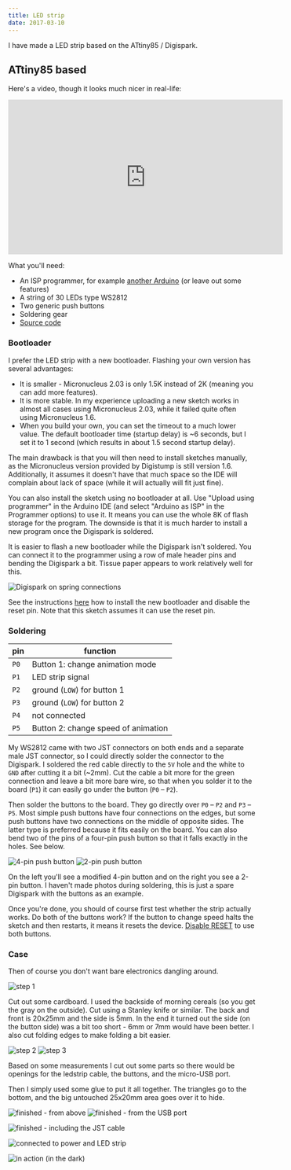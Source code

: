 ```yaml
---
title: LED strip
date: 2017-03-10
---
```


I have made a LED strip based on the ATtiny85 / Digispark.

## ATtiny85 based

Here's a video, though it looks much nicer in real-life:

<div class="video youtube">
  <iframe width="560" height="315" src="https://www.youtube.com/embed/iX7GytIhIzA" frameborder="0" allowfullscreen></iframe>
</div>

What you'll need:

* An ISP programmer, for example [another Arduino](https://www.arduino.cc/en/Tutorial/ArduinoISP) (or leave out some features)
* A string of 30 LEDs type WS2812
* Two generic push buttons
* Soldering gear
* [Source code](https://github.com/aykevl/ledstrip-spark)

### Bootloader

I prefer the LED strip with a new bootloader. Flashing your own version has several advantages:

* It is smaller - Micronucleus 2.03 is only 1.5K instead of 2K (meaning you can add more features).
* It is more stable. In my experience uploading a new sketch works in almost all cases using Micronucleus 2.03, while it failed quite often using Micronucleus 1.6.
* When you build your own, you can set the timeout to a much lower value. The default bootloader time (startup delay) is ~6 seconds, but I set it to 1 second (which results in about 1.5 second startup delay).

The main drawback is that you will then need to install sketches manually, as the Micronucleus version provided by Digistump is still version 1.6. Additionally, it assumes it doesn't have that much space so the IDE will complain about lack of space (while it will actually will fit just fine).

You can also install the sketch using no bootloader at all. Use "Upload using programmer" in the Arduino IDE (and select "Arduino as ISP" in the Programmer options) to use it. It means you can use the whole 8K of flash storage for the program. The downside is that it is much harder to install a new program once the Digispark is soldered.

It is easier to flash a new bootloader while the Digispark isn't soldered. You can connect it to the programmer using a row of male header pins and bending the Digispark a bit. Tissue paper appears to work relatively well for this.

![Digispark on spring connections](/assets/ledstrip-flash.jpg)

See the instructions [here](https://github.com/aykevl/ledstrip-spark) how to install the new bootloader and disable the reset pin. Note that this sketch assumes it can use the reset pin.

### Soldering

| pin | function
| --- | ---
| `P0` | Button 1: change animation mode
| `P1` | LED strip signal
| `P2` | ground (`LOW`) for button 1
| `P3` | ground (`LOW`) for button 2
| `P4` | not connected
| `P5` | Button 2: change speed of animation

My WS2812 came with two JST connectors on both ends and a separate male JST connector, so I could directly solder the connector to the Digispark. I soldered the red cable directly to the `5V` hole and the white to `GND` after cutting it a bit (~2mm). Cut the cable a bit more for the green connection and leave a bit more bare wire, so that when you solder it to the board (`P1`) it can easily go under the button (`P0` – `P2`).

Then solder the buttons to the board. They go directly over `P0` – `P2` and `P3` – `P5`. Most simple push buttons have four connections on the edges, but some push buttons have two connections on the middle of opposite sides. The latter type is preferred because it fits easily on the board. You can also bend two of the pins of a four-pin push button so that it falls exactly in the holes. See below.

![4-pin push button](/assets/ledstrip-4-pin-button.jpg) ![2-pin push button](/assets/ledstrip-2-pin-button.jpg)

On the left you'll see a modified 4-pin button and on the right you see a 2-pin button. I haven't made photos during soldering, this is just a spare Digispark with the buttons as an example.

Once you're done, you should of course first test whether the strip actually works. Do both of the buttons work? If the button to change speed halts the sketch and then restarts, it means it resets the device. [Disable RESET](https://github.com/aykevl/ledstrip-spark) to use both buttons.

### Case

Then of course you don't want bare electronics dangling around.

![step 1](/assets/ledstrip-case-step1.jpg)

Cut out some cardboard. I used the backside of morning cereals (so you get the gray on the outside). Cut using a Stanley knife or similar. The back and front is 20x25mm and the side is 5mm. In the end it turned out the side (on the button side) was a bit too short - 6mm or 7mm would have been better. I also cut folding edges to make folding a bit easier.

![step 2](/assets/ledstrip-case-step2.jpg)
![step 3](/assets/ledstrip-case-step3.jpg)

Based on some measurements I cut out some parts so there would be openings for the ledstrip cable, the buttons, and the micro-USB port.

Then I simply used some glue to put it all together. The triangles go to the bottom, and the big untouched 25x20mm area goes over it to hide.

![finished - from above](/assets/ledstrip-case-finished-1.jpg)
![finished - from the USB port](/assets/ledstrip-case-finished-2.jpg)

![finished - including the JST cable](/assets/ledstrip-case-finished-3.jpg)

![connected to power and LED strip](/assets/ledstrip-case-finished-4.jpg)

![in action (in the dark)](/assets/ledstrip-case-finished-5.jpg)
